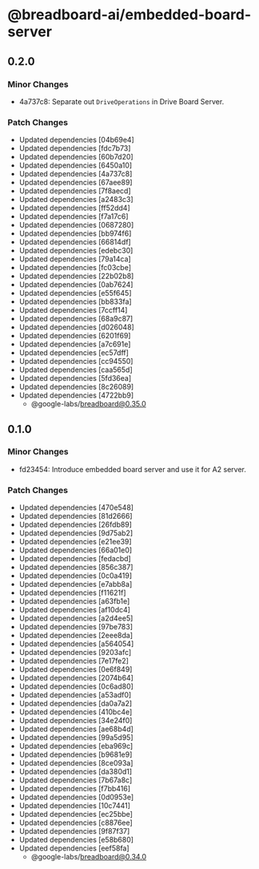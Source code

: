 # @breadboard-ai/embedded-board-server

## 0.2.0

### Minor Changes

- 4a737c8: Separate out `DriveOperations` in Drive Board Server.

### Patch Changes

- Updated dependencies [04b69e4]
- Updated dependencies [fdc7b73]
- Updated dependencies [60b7d20]
- Updated dependencies [6450a10]
- Updated dependencies [4a737c8]
- Updated dependencies [67aee89]
- Updated dependencies [7f8aecd]
- Updated dependencies [a2483c3]
- Updated dependencies [ff52dd4]
- Updated dependencies [f7a17c6]
- Updated dependencies [0687280]
- Updated dependencies [bb974f6]
- Updated dependencies [66814df]
- Updated dependencies [edebc30]
- Updated dependencies [79a14ca]
- Updated dependencies [fc03cbe]
- Updated dependencies [22b02b8]
- Updated dependencies [0ab7624]
- Updated dependencies [e55f645]
- Updated dependencies [bb833fa]
- Updated dependencies [7ccff14]
- Updated dependencies [68a9c87]
- Updated dependencies [d026048]
- Updated dependencies [6201f69]
- Updated dependencies [a7c691e]
- Updated dependencies [ec57dff]
- Updated dependencies [cc94550]
- Updated dependencies [caa565d]
- Updated dependencies [5fd36ea]
- Updated dependencies [8c26089]
- Updated dependencies [4722bb9]
  - @google-labs/breadboard@0.35.0

## 0.1.0

### Minor Changes

- fd23454: Introduce embedded board server and use it for A2 server.

### Patch Changes

- Updated dependencies [470e548]
- Updated dependencies [81d2666]
- Updated dependencies [26fdb89]
- Updated dependencies [9d75ab2]
- Updated dependencies [e21ee39]
- Updated dependencies [66a01e0]
- Updated dependencies [fedacbd]
- Updated dependencies [856c387]
- Updated dependencies [0c0a419]
- Updated dependencies [e7abb8a]
- Updated dependencies [f11621f]
- Updated dependencies [a63fb1e]
- Updated dependencies [af10dc4]
- Updated dependencies [a2d4ee5]
- Updated dependencies [97be783]
- Updated dependencies [2eee8da]
- Updated dependencies [a564054]
- Updated dependencies [9203afc]
- Updated dependencies [7e17fe2]
- Updated dependencies [0e6f849]
- Updated dependencies [2074b64]
- Updated dependencies [0c6ad80]
- Updated dependencies [a53adf0]
- Updated dependencies [da0a7a2]
- Updated dependencies [410bc4e]
- Updated dependencies [34e24f0]
- Updated dependencies [ae68b4d]
- Updated dependencies [99a5d95]
- Updated dependencies [eba969c]
- Updated dependencies [b9681e9]
- Updated dependencies [8ce093a]
- Updated dependencies [da380d1]
- Updated dependencies [7b67a8c]
- Updated dependencies [f7bb416]
- Updated dependencies [0d0953e]
- Updated dependencies [10c7441]
- Updated dependencies [ec25bbe]
- Updated dependencies [c8876ee]
- Updated dependencies [9f87f37]
- Updated dependencies [e58b680]
- Updated dependencies [eef58fa]
  - @google-labs/breadboard@0.34.0
